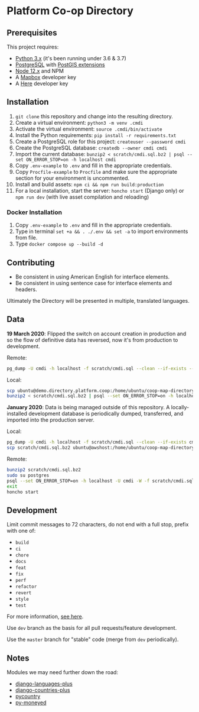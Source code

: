 # Platform Co-op Directory

## Prerequisites

This project requires:

- [Python 3.x](https://www.python.org/downloads/) (it's been running under 3.6 & 3.7)
- [PostgreSQL](https://www.postgresql.org/download/) with [PostGIS extensions](https://postgis.net/install/)
- [Node 12.x](https://nodejs.org/en/download/) and NPM
- A [Mapbox](https://mapbox.com/) developer key
- A [Here](https://developer.here.com/) developer key

## Installation

1. `git clone` this repository and change into the resulting directory.
2. Create a virtual environment: `python3 -m venv .cmdi`
3. Activate the virtual environment: `source .cmdi/bin/activate`
4. Install the Python requirements: `pip install -r requirements.txt`
5. Create a PostgreSQL role for this project: `createuser --password cmdi`
6. Create the PostgreSQL database: `createdb --owner cmdi cmdi`
7. Import the current database: `bunzip2 < scratch/cmdi.sql.bz2 | psql --set ON_ERROR_STOP=on -h localhost cmdi`
8. Copy `.env-example` to `.env` and fill in the appropriate credentials.
9. Copy `Procfile-example` to `Procfile` and make sure the appropriate section for your environment is uncommented.
10. Install and build assets: `npm ci && npm run build:production`
11. For a local installation, start the server: `honcho start` (Django only) or `npm run dev` (with live asset compilation and reloading)

### Docker Installation

1. Copy `.env-example` to `.env` and fill in the appropriate credentials.
2. Type in terminal `set +a && . ./.env && set -a` to import environments from file.
3. Type `docker compose up --build -d`

## Contributing

- Be consistent in using American English for interface elements.
- Be consistent in using sentence case for interface elements and headers.

Ultimately the Directory will be presented in multiple, translated languages.

## Data

__19 March 2020__: Flipped the switch on account creation in production and so the flow of definitive data has reversed, now it's from production to development.

Remote:

```bash
pg_dump -U cmdi -h localhost -f scratch/cmdi.sql --clean --if-exists --no-privileges --no-acl --no-owner cmdi && bzip2 -9 --force scratch/cmdi.sql
```

Local:

```bash
scp ubuntu@demo.directory.platform.coop:/home/ubuntu/coop-map-directory-index/scratch/cmdi.sql.bz2 scratch/
bunzip2 < scratch/cmdi.sql.bz2 | psql --set ON_ERROR_STOP=on -h localhost cmdi
```

__January 2020__: Data is being managed outside of this repository. A locally-installed development database is periodically dumped, transferred, and imported into the production server.

Local:

```bash
pg_dump -U cmdi -h localhost -f scratch/cmdi.sql --clean --if-exists cmdi && bzip2 -9 --force scratch/cmdi.sql
scp scratch/cmdi.sql.bz2 ubuntu@awshost:/home/ubuntu/coop-map-directory-index/scratch
```

Remote:

```bash
bunzip2 scratch/cmdi.sql.bz2
sudo su postgres
psql --set ON_ERROR_STOP=on -h localhost -U cmdi -W -f scratch/cmdi.sql cmdi
exit
honcho start
```

## Development

Limit commit messages to 72 characters, do not end with a full stop, prefix with one of:

- `build`
- `ci`
- `chore`
- `docs`
- `feat`
- `fix`
- `perf`
- `refactor`
- `revert`
- `style`
- `test`

For more information, [see here](https://www.conventionalcommits.org/en/v1.0.0/#summary).

Use `dev` branch as the basis for all pull requests/feature development.

Use the `master` branch for "stable" code (merge from `dev` periodically).

## Notes

Modules we may need further down the road:

- [django-languages-plus](https://github.com/cordery/django-languages-plus)
- [django-countries-plus](https://github.com/cordery/django-countries-plus)
- [pycountry](https://pypi.org/project/pycountry/)
- [py-moneyed](https://github.com/limist/py-moneyed)
